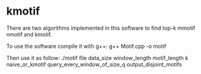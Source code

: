 # kmotif
There are two algorithms implemented in this software to find top-k mmotif
nmotif and kmotif.

To use the software compile it with g++:
g++ Motif.cpp -o motif

Then use it as follow:
./motif file data_size window_length motif_length k naive_or_kmotif query_every_window_of_size_q output_disjoint_motifs

